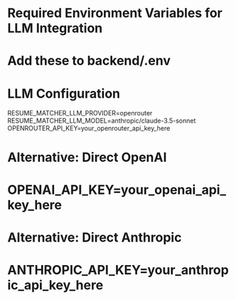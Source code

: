 # Required Environment Variables for LLM Integration

# Add these to backend/.env

# LLM Configuration

RESUME_MATCHER_LLM_PROVIDER=openrouter
RESUME_MATCHER_LLM_MODEL=anthropic/claude-3.5-sonnet
OPENROUTER_API_KEY=your_openrouter_api_key_here

# Alternative: Direct OpenAI

# OPENAI_API_KEY=your_openai_api_key_here

# Alternative: Direct Anthropic

# ANTHROPIC_API_KEY=your_anthropic_api_key_here
